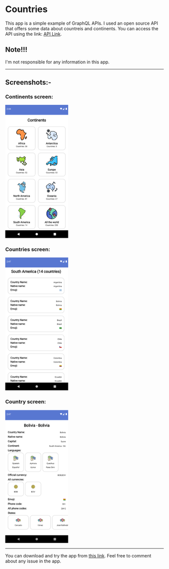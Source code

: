 # Countries

This app is a simple example of GraphQL APIs. I used an open source API that offers some data about countreis and continents. You can access the API using the link: [API Link](https://github.com/trevorblades/countries).

## Note!!!
I'm not responsible for any information in this app.

---

## Screenshots:-

### Continents screen:
<img width=200px src="https://github.com/abdosharaf9/Countries/blob/master/Screenshots/Screenshot_1681778681.png"/>

### Countries screen:
<img width=200px src="https://github.com/abdosharaf9/Countries/blob/master/Screenshots/Screenshot_1681778878.png"/>

### Country screen:
<img width=200px src="https://github.com/abdosharaf9/Countries/blob/master/Screenshots/Screenshot_1681778871.png"/>

---

You can download and try the app from [this link](https://github.com/abdosharaf9/Countries/raw/master/APK/Countries%20v1.0.apk). Feel free to comment about any issue in the app.
